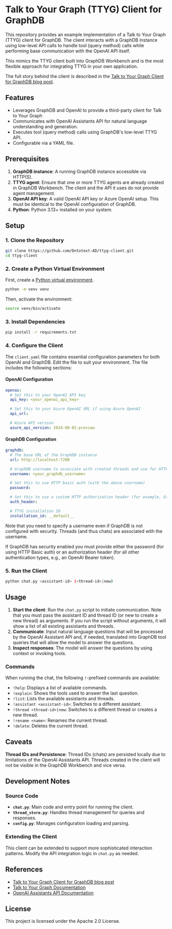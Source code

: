 # Talk to Your Graph (TTYG) Client for GraphDB

This repository provides an example implementation of a Talk to Your Graph (TTYG) client for GraphDB. The client interacts with a GraphDB instance using low-level API calls to handle tool (query method) calls while performing base communication with the OpenAI API itself. 

This mimics the TTYG client built into GraphDB Workbench and is the most flexible approach for integrating TTYG in your own application.

The full story behind the client is described in the [Talk to Your Graph Client for GraphDB blog post](http://ontotext.com/blog/talk-to-your-graph-client/). 

## Features

- Leverages GraphDB and OpenAI to provide a third-party client for Talk to Your Graph
- Communicates with OpenAI Assistants API for natural language understanding and generation.
- Executes tool (query method) calls using GraphDB's low-level TTYG API.
- Configurable via a YAML file.

## Prerequisites

1. **GraphDB instance**: A running GraphDB instance accessible via HTTP(S).
2. **TTYG agent**: Ensure that one or more TTYG agents are already created in GraphDB Workbench. The client and the API it uses do not provide agent management.
3. **OpenAI API key**: A valid OpenAI API key or Azure OpenAI setup. This must be identical to the OpenAI configuration of GraphDB.
4. **Python**: Python 3.13+ installed on your system.

## Setup

### 1. Clone the Repository

```bash
git clone https://github.com/Ontotext-AD/ttyg-client.git
cd ttyg-client
```

### 2. Create a Python Virtual Environment

First, create a [Python virtual environment](https://docs.python.org/3/library/venv.html).

```bash
python -m venv venv
```

Then, activate the environment:

```bash
source venv/bin/activate
```

### 3. Install Dependencies

```bash
pip install -r requirements.txt
```

### 4. Configure the Client

The `client.yaml` file contains essential configuration parameters for both OpenAI and GraphDB. Edit the file to suit your environment. The file includes the following sections:

#### OpenAI Configuration

```yaml
openai:
  # Set this to your OpenAI API key
  api_key: <your_openai_api_key>

  # Set this to your Azure OpenAI URL if using Azure OpenAI
  api_url:

  # Azure API version
  azure_api_version: 2024-08-01-preview
```

#### GraphDB Configuration

```yaml
graphdb:
  # The base URL of the GraphDB instance
  url: http://localhost:7200

  # GraphDB username to associate with created threads and use for HTTP basic auth
  username: <your_graphdb_username>

  # Set this to use HTTP basic auth (with the above username)
  password:

  # Set this to use a custom HTTP authorization header (for example, GraphDB or OpenID token)
  auth_header:

  # TTYG installation ID
  installation_id: __default__
```

Note that you need to specify a username even if GraphDB is not configured with security. Threads (and thus chats) are associated with the username.

If GraphDB has security enabled you must provide either the password (for using HTTP Basic auth) or an authorization header (for all other authentication types, e.g., an OpenAI Bearer token). 

### 5. Run the Client

```bash
python chat.py <assistant-id> (<thread-id>|new)
```

## Usage

1. **Start the client**: Run the `chat.py` script to initiate communication. Note that you must pass the assistant ID and thread ID (or new to create a new thread) as arguments. If you run the script without arguments, it will show a list of all existing assistants and threads.
2. **Communicate**: Input natural language questions that will be processed by the OpenAI Assistant API and, if needed, translated into GraphDB tool queries that will allow the model to answer the questions.
3. **Inspect responses**: The model will answer the questions by using context or invoking tools.

### Commands

When running the chat, the following `!`-prefixed commands are available:
- `!help`: Displays a list of available commands.
- `!explain`: Shows the tools used to answer the last question.
- `!list`: Lists the available assistants and threads.
- `!assistant <assistant-id>`: Switches to a different assistant.
- `!thread <thread-id>|new`: Switches to a different thread or creates a new thread.
- `!rename <name>`: Renames the current thread.
- `!delete`: Deletes the current thread.

## Caveats

**Thread IDs and Persistence**: Thread IDs (chats) are persisted locally due to limitations of the OpenAI Assistants API. Threads created in the client will not be visible in the GraphDB Workbench and vice versa.

## Development Notes

### Source Code
- **`chat.py`**: Main code and entry point for running the client.
- **`thread_store.py`**: Handles thread management for queries and responses.
- **`config.py`**: Manages configuration loading and parsing.

### Extending the Client

This client can be extended to support more sophisticated interaction patterns. Modify the API integration logic in `chat.py` as needed.

## References

- [Talk to Your Graph Client for GraphDB blog post](http://ontotext.com/blog/talk-to-your-graph-client/)
- [Talk to Your Graph Documentation](https://graphdb.ontotext.com/documentation/10.8/talk-to-graph.html)
- [OpenAI Assistants API Documentation](https://platform.openai.com/docs/assistants/overview)

## License

This project is licensed under the Apache 2.0 License.
